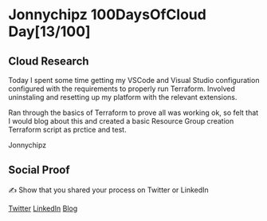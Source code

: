 <!-- This is a template you can use for quick progress days. It removes a lot of the steps we encourage you to share in the longer template 000-DAY-ARTICLE-LONG-TEMPLATE.MD-->

# Jonnychipz 100DaysOfCloud Day[13/100]

## Cloud Research

Today I spent some time getting my VSCode and Visual Studio configuration configured with the requirements to properly run Terraform. Involved uninstaling and resetting up my platform with the relevant extensions.

Ran through the basics of Terraform to prove all was working ok, so felt that I would blog about this and created a basic Resource Group creation Terraform script as prctice and test.

Jonnychipz

## Social Proof

✍️ Show that you shared your process on Twitter or LinkedIn

[Twitter](https://twitter.com/jonnychipz/status/1302645803727626243)
[LinkedIn](https://www.linkedin.com/posts/japlunn_day13100-100daysofcloud-jonnychipz-activity-6708411492351401984-18mN)
[Blog](https://jonnychipz.com/2020/09/06/day13-100-100daysofcloud-jonnychipz-terraform-basics/)
